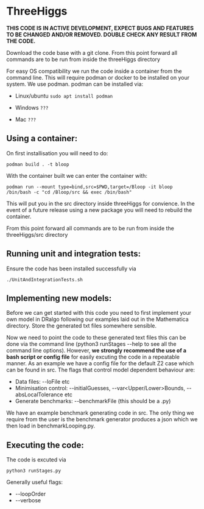 # ThreeHiggs
**THIS CODE IS IN ACTIVE DEVELOPMENT, EXPECT BUGS AND FEATURES TO BE CHANGED AND/OR REMOVED. DOUBLE CHECK ANY RESULT FROM THE CODE.**

Download the code base with a git clone. From this point forward all commands are to be run from inside the threeHiggs directory

For easy OS compatibility we run the code inside a container from the command line. This will require podman or docker to be installed on your system. We use podman.
podman can be installed via:

- Linux/ubuntu
```sudo apt install podman```

- Windows
``` ??? ```

- Mac
```???```
  
## Using a container:
On first installisation you will need to do:

```podman build . -t bloop ```

With the container built we can enter the container with:

```podman run --mount type=bind,src=$PWD,target=/Bloop -it bloop /bin/bash -c "cd /Bloop/src && exec /bin/bash"```

This will put you in the src directory inside threeHiggs for convience. In the event of a future release using a new package you will need to rebuild the container.

From this point forward all commands are to be run from inside the threeHiggs/src directory

## Running unit and integration tests:
Ensure the code has been installed successfully via

```./UnitAndIntegrationTests.sh```

## Implementing new models:
Before we can get started with this code you need to first implement your own model in DRalgo following our examples laid out in the Mathematica directory. Store the generated txt files somewhere sensible.

Now we need to point the code to these generated text files this can be done via the command line (python3 runStages --help to see all the command line options). However, **we strongly recommend the use of a bash script or config file** for easily excuting the code in a repeatable manner. As an example we have a config file for the default Z2 case which can be found in src. 
The flags that control model dependent behaviour are: 
- Data files: --loFile etc 
- Minimisation control: --initialGuesses, --var<Upper/Lower>Bounds, --absLocalTolerance etc 
- Generate benchmarks: --benchmarkFile (this should be a .py)
  
We have an example benchmark generating code in src. The only thing we require from the user is the benchmark generator produces a json which we then load in benchmarkLooping.py.
## Executing the code:
The code is excuted via

```python3 runStages.py ```

Generally useful flags:
- --loopOrder
- --verbose


